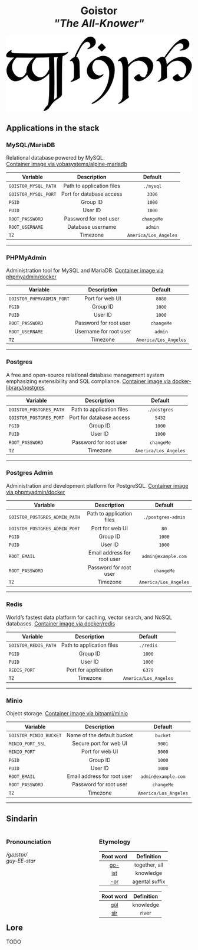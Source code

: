 <div align="center">

# Goistor <br>_"The All-Knower"_

<img src="../resources/images/goistor.svg" alt="Goistor written in Tengwar" style="max-width:100%;">

</div>

## Applications in the stack

### MySQL/MariaDB

Relational database powered by MySQL.  
[Container image via yobasystems/alpine-mariadb](https://github.com/yobasystems/alpine-**mariadb**)

| Variable             |        Description        |        Default        |
| -------------------- | :-----------------------: | :-------------------: |
| `GOISTOR_MYSQL_PATH` | Path to application files |       `./mysql`       |
| `GOISTOR_MYSQL_PORT` | Port for database access  |        `3306`         |
| `PGID`               |         Group ID          |        `1000`         |
| `PUID`               |          User ID          |        `1000`         |
| `ROOT_PASSWORD`      |  Password for root user   |      `changeMe`       |
| `ROOT_USERNAME`      |     Database username     |        `admin`        |
| `TZ`                 |         Timezone          | `America/Los_Angeles` |

---

### PHPMyAdmin

Administration tool for MySQL and MariaDB.
[Container image via phpmyadmin/docker](https://github.com/phpmyadmin/docker)

| Variable                  |      Description       |        Default        |
| ------------------------- | :--------------------: | :-------------------: |
| `GOISTOR_PHPMYADMIN_PORT` |    Port for web UI     |        `8080`         |
| `PGID`                    |        Group ID        |        `1000`         |
| `PUID`                    |        User ID         |        `1000`         |
| `ROOT_PASSWORD`           | Password for root user |      `changeMe`       |
| `ROOT_USERNAME`           | Username for root user |        `admin`        |
| `TZ`                      |        Timezone        | `America/Los_Angeles` |

---

### Postgres

A free and open-source relational database management system emphasizing extensibility and SQL compliance.
[Container image via docker-library/postgres](https://github.com/docker-library/postgres)

| Variable                |        Description        |        Default        |
| ----------------------- | :-----------------------: | :-------------------: |
| `GOISTOR_POSTGRES_PATH` | Path to application files |     `./postgres`      |
| `GOISTOR_POSTGRES_PORT` | Port for database access  |        `5432`         |
| `PGID`                  |         Group ID          |        `1000`         |
| `PUID`                  |          User ID          |        `1000`         |
| `ROOT_PASSWORD`         |  Password for root user   |      `changeMe`       |
| `TZ`                    |         Timezone          | `America/Los_Angeles` |

---

### Postgres Admin

Administration and development platform for PostgreSQL.
[Container image via phpmyadmin/docker](https://github.com/phpmyadmin/docker)

| Variable                      |         Description         |        Default        |
| ----------------------------- | :-------------------------: | :-------------------: |
| `GOISTOR_POSTGRES_ADMIN_PATH` |  Path to application files  |  `./postgres-admin`   |
| `GOISTOR_POSTGRES_ADMIN_PORT` |       Port for web UI       |         `80`          |
| `PGID`                        |          Group ID           |        `1000`         |
| `PUID`                        |           User ID           |        `1000`         |
| `ROOT_EMAIL`                  | Email address for root user |  `admin@example.com`  |
| `ROOT_PASSWORD`               |   Password for root user    |      `changeMe`       |
| `TZ`                          |          Timezone           | `America/Los_Angeles` |

---

### Redis

World’s fastest data platform for caching, vector search, and NoSQL databases.
[Container image via docker/redis](https://hub.docker.com/_/redis/)

| Variable             |        Description        |        Default        |
| -------------------- | :-----------------------: | :-------------------: |
| `GOISTOR_REDIS_PATH` | Path to application files |       `./redis`       |
| `PGID`               |         Group ID          |        `1000`         |
| `PUID`               |          User ID          |        `1000`         |
| `REDIS_PORT`         |   Port for application    |        `6379`         |
| `TZ`                 |         Timezone          | `America/Los_Angeles` |

---

### Minio

Object storage.
[Container image via bitnami/minio](https://hub.docker.com/r/bitnami/minio)

| Variable                      |         Description         |        Default        |
| ----------------------------- | :-------------------------: | :-------------------: |
| `GOISTOR_MINIO_BUCKET`        | Name of the default bucket  |       `bucket`        |
| `MINIO_PORT_SSL`              |   Secure port for web UI    |        `9001`         |
| `MINIO_PORT`                  |       Port for web UI       |        `9000`         |
| `PGID`                        |          Group ID           |        `1000`         |
| `PUID`                        |           User ID           |        `1000`         |
| `ROOT_EMAIL`                  | Email address for root user |  `admin@example.com`  |
| `ROOT_PASSWORD`               |   Password for root user    |      `changeMe`       |
| `TZ`                          |          Timezone           | `America/Los_Angeles` |

---

## Sindarin

<div style="width:49%; margin-right:1%; float:left;">

### Pronounciation

_/gɒɪstɒr/_  
_guy-EE-star_

</div>

<div style="width:49%; margin-right:1%; float:left;">

### Etymology

|                Root word                 |   Definition   |
| :--------------------------------------: | :------------: |
| [go-](https://www.elfdict.com/wt/515148) | together, all  |
| [ist](https://www.elfdict.com/wt/130653) |   knowledge    |
| [-or](https://www.elfdict.com/wt/518972) | agental suffix |

|                Root word                 | Definition |
| :--------------------------------------: | :--------: |
| [gûl](https://www.elfdict.com/wt/21589)  | knowledge  |
| [sîr](https://www.elfdict.com/wt/520354) |   river    |

</div>

## Lore

TODO

